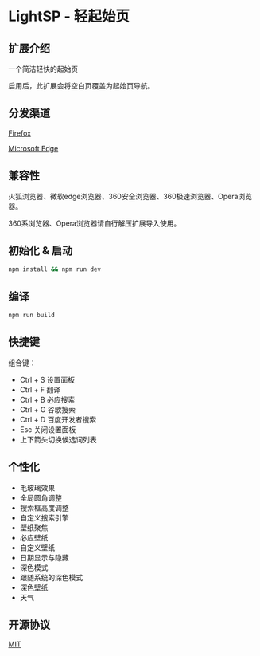 # LightSP - 轻起始页

## 扩展介绍

一个简洁轻快的起始页

启用后，此扩展会将空白页覆盖为起始页导航。

## 分发渠道

[Firefox](https://addons.mozilla.org/zh-CN/firefox/addon/lightsp-%E8%BD%BB%E8%B5%B7%E5%A7%8B%E9%A1%B5)

[Microsoft Edge](https://microsoftedge.microsoft.com/addons/detail/mianbaepkeclkoclkoikhlgdfpdelnfi)

## 兼容性

火狐浏览器、微软edge浏览器、360安全浏览器、360极速浏览器、Opera浏览器。

360系浏览器、Opera浏览器请自行解压扩展导入使用。

## 初始化 & 启动

```bash
npm install && npm run dev
```

## 编译

```powershell
npm run build
```

## 快捷键

组合键：

- Ctrl + S 设置面板
- Ctrl + F 翻译
- Ctrl + B 必应搜索
- Ctrl + G 谷歌搜索
- Ctrl + D 百度开发者搜索
- Esc 关闭设置面板
- 上下箭头切换候选词列表

## 个性化

- 毛玻璃效果
- 全局圆角调整
- 搜索框高度调整
- 自定义搜索引擎
- 壁纸聚焦
- 必应壁纸
- 自定义壁纸
- 日期显示与隐藏
- 深色模式
- 跟随系统的深色模式
- 深色壁纸
- 天气

## 开源协议

[MIT](https://opensource.org/licenses/MIT)
